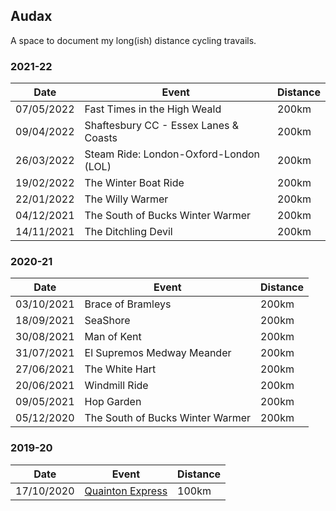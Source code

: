 ## Audax

A space to document my long(ish) distance cycling travails.

### 2021-22

| Date | Event | Distance |
| --- | --- | --- |
| 07/05/2022 | Fast Times in the High Weald | 200km |
| 09/04/2022 | Shaftesbury CC - Essex Lanes & Coasts | 200km |
| 26/03/2022 | Steam Ride: London-Oxford-London (LOL) | 200km |
| 19/02/2022 | The Winter Boat Ride | 200km |
| 22/01/2022 | The Willy Warmer | 200km |
| 04/12/2021 | The South of Bucks Winter Warmer | 200km |	
| 14/11/2021 | The Ditchling Devil | 200km |

### 2020-21

| Date | Event | Distance |
| --- | --- | --- |
| 03/10/2021 | Brace of Bramleys | 200km |
| 18/09/2021 | SeaShore | 200km |
| 30/08/2021 | Man of Kent | 200km |
| 31/07/2021 | El Supremos Medway Meander | 200km |
| 27/06/2021 | The White Hart | 200km |
| 20/06/2021 | Windmill Ride | 200km |
| 09/05/2021 | Hop Garden | 200km |
| 05/12/2020 | The South of Bucks Winter Warmer | 200km |

### 2019-20

| Date | Event | Distance |
| --- | --- | --- |
| 17/10/2020 | [Quainton Express](/richard.andrew/audax/2019-20/quainton-express-2020) | 100km |